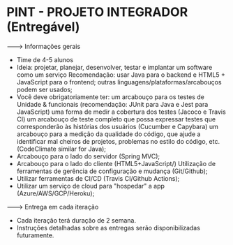                                                                          
# PINT - PROJETO INTEGRADOR (Entregável)


---> Informações gerais

* Time de 4-5 alunos
* Ideia: projetar, planejar, desenvolver, testar e implantar um software como um serviço Recomendação: usar Java para o backend e HTML5 + JavaScript para o frontend; outras linguagens/plataformas/arcabouços podem ser usados;
* Você deve obrigatoriamente ter: um arcabouço para os testes de Unidade & funcionais (recomendação: JUnit para Java e Jest para JavaScript) uma forma de medir a cobertura dos testes (Jacoco e Travis CI) um arcabouço de teste completo que possa expressar testes que corresponderão às histórias dos usuários (Cucumber e Capybara) um arcabouço para a medição da qualidade do código, que ajude a identificar mal cheiros de projetos, problemas no estilo do código, etc. (CodeClimate similar for Java); 
* Arcabouço para o lado do servidor (Spring MVC); 
* Arcabouço para o lado do cliente (HTML5+JavaScript/) Utilização de ferramentas de gerência
de configuração e mudança (Git/Github); 
* Utilizar ferramentas de CI/CD (Travis CI/Github Actions); 
* Utilizar um serviço de cloud para "hospedar" a app (Azure/AWS/GCP/Heroku);

---> Entrega em cada iteração

* Cada iteração terá duração de 2 semana.
* Instruções detalhadas sobre as entregas serão disponibilizadas futuramente.
